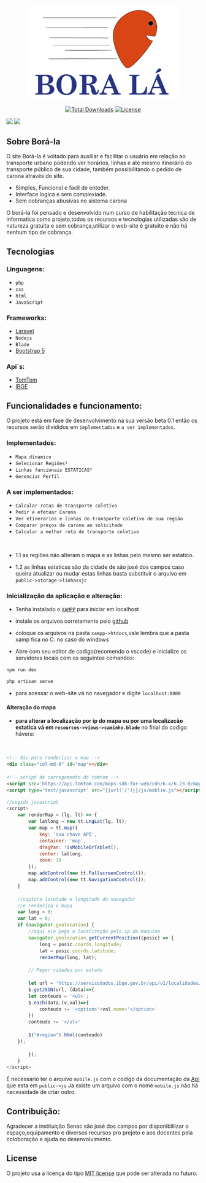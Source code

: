 <p align="center"><a href="/public/images/LOGO.svg" target="_blank"><img src="./public/images/LOGO.png" width="400" alt="Laravel Logo"></a></p>

<p align="center">
<a href="https://github.com/carlospalmeida/Bora-la"><img src="https://img.shields.io/packagist/dt/laravel/framework" alt="Total Downloads"></a>
<a href="https://packagist.org/packages/laravel/framework"><img src="https://img.shields.io/packagist/l/laravel/framework" alt="License"></a>
</p>

[<img src = "https://img.shields.io/badge/GitHub-100000?style=for-the-badge&logo=github&logoColor=white">](https://github.com/carlospalmeida)
[<img src="https://img.shields.io/badge/linkedin-%230077B5.svg?&style=for-the-badge&logo=linkedin&logoColor=white" />](https://www.linkedin.com/in/carlos-eduardo-pereira-almeida-251b03239/)

<!-- [<img src = "https://img.shields.io/badge/instagram-%23E4405F.svg?&style=for-the-badge&logo=instagram&logoColor=white">](https://www.instagram.com/guiadevbrasil/) -->


## Sobre Borá-la

O site Borá-la é voltado para auxiliar e facilitar o usuário em relação ao transporte urbano podendo ver horários, linhas e até mesmo itinerário do transporte público de sua cidade, também possibilitando o pedido de carona através do site.

- Simples, Funcional e facil de enteder.
- Interface logica e sem complexiade.
- Sem cobranças abusivas no sistema carona


O borá-la foi pensado e desenvolvido num curso de habilitação tecnica de informatica como projeto,todos os recursos e tecnologias utilizadas são de natureza gratuita e sem cobrança,utilizar o web-site é gratuito e não há nenhum tipo de cobrança.

## Tecnologias

### Linguagens:

- `php`
- `css`
- `html`
- `JavaScript`

### Frameworks:
- [Laravel](https://laravel.com/)
- `Nodejs`
- `Blade`
- [Bootstrap 5](https://getbootstrap.com/)

### Api´s:
- [TomTom](https://www.tomtom.com/)
- [IBGE]()


## Funcionalidades e funcionamento:

O projeto está em fase de desenvolvimento na sua versão beta 0.1 então os recursos serão divididos em `implementados` e `a ser implementados`.

### Implementados:
- `Mapa dínamico`
- `Selecionar Regiões¹`
- `Linhas funcionais ESTATICAS²`
- `Gerenciar Perfil`

### A ser implementados:
- `Calcular rotas de transporte coletivo`
- `Pedir e efetuar Carona`
- `Ver etinerarios e linhas do transporte coletivo de sua região`
- `Comparar preços de carona ao solicitado`
- `Calcular a melhor rota de transporte coletivo`

<br>

- 1.1 as regiões não alteram o mapa e as linhas
pelo mesmo ser estatico.

- 1.2 as linhas estaticas são da cidade de são josé dos campos caso queira atualizar ou mudar estas linhas basta substituir o arquivo em `public->storage->linhassjc`

 

### Inicialização da aplicação e alteração:



- Tenha instalado o [`XAMPP`](https://www.apachefriends.org/pt_br/download.html) para iniciar em localhost

- instale os arquivos corretamente pelo [github](https://github.com/carlospalmeida/Bora-la)

- coloque os arquivos na pasta `xampp->htdocs`,vale lembra que a pasta xamp fica no C: no caso do windows

- Abre com seu editor de codigo(recomendo o vscode) e inicialize os servidores locais com os seguintes comandos:

~~~~
npm run dev
~~~~

~~~~php
php artisan serve
~~~~

- para acessar o web-site vá no navegador e digite `localhost:8000`

#### **Alteração do mapa**

- **para alterar a localização por ip do mapa ou por uma localizacão estatica vá em `resources->views->caminho.blade`** no final do codigo hávera:
<br>

~~~html
<!-- div para renderizar o map -->
<div class="col-md-9" id="map"></div>

<!-- script de carregamento do tomtom -->
<script src='https://api.tomtom.com/maps-sdk-for-web/cdn/6.x/6.23.0/maps/maps-web.min.js'></script>
<script type='text/javascript' src="{{url('/')}}/js/moblie.js"></script>
~~~


```javaScript
//cogido javascript
<script>
    var renderMap = (lg, lt) => {
        var latlong = new tt.LngLat(lg, lt);
        var map = tt.map({
            key: 'sua chave API',
            container: 'map',
            dragPan: !isMobileOrTablet(),
            center: latlong,
            zoom: 18
        });
        map.addControl(new tt.FullscreenControl());
        map.addControl(new tt.NavigationControl());
    }

    //captura latutude e longitude do navegador
    //e renderiza o mapa
    var long = 0;
    var lat = 0;
    if (navigator.geolocation) {
        //aqui ele pega a localização pelo ip da maquina
        navigator.geolocation.getCurrentPosition((posic) => {
            long = posic.coords.longitude;
            lat = posic.coords.latitude;
            renderMap(long, lat);

        // Pegar cidades por estado

        let url = 'https://servicodados.ibge.gov.br/api/v1/localidades/estados/35/municipios';
        $.getJSON(url, (data)=>{
        let conteudo = '<ul>';
        $.each(data,(v,val)=>{
            conteudo += '<option>'+val.nome+'</option>'
        })
        conteudo += '</ul>'

        $("#regiao").html(conteudo)
    });
            
        });
    }
</script>
```

É necessario ter o arquivo `mobile.js` com o codigo da documentação da [Api](https://www.tomtom.com/) que esta em `public->js` Ja existe um arquivo com o nome `mobile.js` não há necessidade de criar outro.


## Contribuição:

Agradecer a instituição Senac são josé dos campos por disponiblilizar o espaço,equipamento e diversos recursos pro prejeto e aos docentes pela coloboração e ajuda no desenvolvimento.

## License

O projeto usa a licença do tipo [MIT license](https://opensource.org/licenses/MIT) que pode ser alterada no futuro.